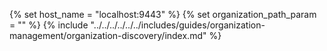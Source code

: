 {% set host_name = "localhost:9443" %}
{% set organization_path_param = ""  %}
{% include "../../../../../../includes/guides/organization-management/organization-discovery/index.md" %}
